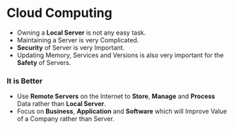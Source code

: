 # Cloud Computing

- Owning a **Local Server** is not any easy task.
- Maintaining a Server is very Complicated.
- **Security** of Server is very Important.
- Updating Memory, Services and Versions is also very important for the **Safety** of Servers.

### It is Better

- Use **Remote Servers** on the Internet to **Store**, **Manage** and **Process** Data rather than **Local Server**.
- Focus on **Business**, **Application** and **Software** which will Improve Value of a Company rather than Server. 
